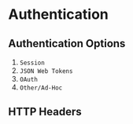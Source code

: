 # Authentication

## Authentication Options

1. `Session`
2. `JSON Web Tokens`
3. `OAuth`
4. `Other/Ad-Hoc`

## HTTP Headers
